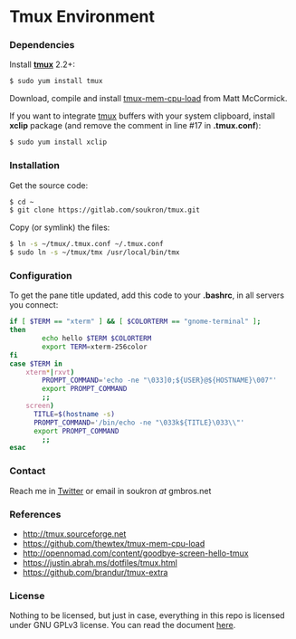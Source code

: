 # Tmux Environment

### Dependencies
Install **[tmux]** 2.2+:

```sh
$ sudo yum install tmux
```
Download, compile and install [tmux-mem-cpu-load] from Matt McCormick.

If you want to integrate [tmux] buffers with your system clipboard, install **xclip** package (and remove the comment in line #17 in __.tmux.conf__):
```sh
$ sudo yum install xclip
```

### Installation
Get the source code:

```sh
$ cd ~
$ git clone https://gitlab.com/soukron/tmux.git
```
Copy (or symlink) the files:

```sh
$ ln -s ~/tmux/.tmux.conf ~/.tmux.conf
$ sudo ln -s ~/tmux/tmx /usr/local/bin/tmx
```

### Configuration
To get the pane title updated, add this code to your __.bashrc__, in all servers you connect:

```sh
if [ $TERM == "xterm" ] && [ $COLORTERM == "gnome-terminal" ]; 
then
        echo hello $TERM $COLORTERM
        export TERM=xterm-256color
fi
case $TERM in
    xterm*|rxvt)
        PROMPT_COMMAND='echo -ne "\033]0;${USER}@${HOSTNAME}\007"'
        export PROMPT_COMMAND
        ;;
    screen)
      TITLE=$(hostname -s)                                                      
      PROMPT_COMMAND='/bin/echo -ne "\033k${TITLE}\033\\"'                      
      export PROMPT_COMMAND
        ;;
esac
```

### Contact
Reach me in [Twitter] or email in soukron _at_ gmbros.net

### References
 - http://tmux.sourceforge.net
 - https://github.com/thewtex/tmux-mem-cpu-load
 - http://opennomad.com/content/goodbye-screen-hello-tmux
 - https://justin.abrah.ms/dotfiles/tmux.html
 - https://github.com/brandur/tmux-extra

### License
Nothing to be licensed, but just in case, everything in this repo is licensed under GNU GPLv3 
license. You can read the document [here].

[tmux]:http://tmux.sourceforge.net
[tmux-mem-cpu-load]:https://github.com/thewtex/tmux-mem-cpu-load
[Twitter]:http://twitter.com/soukron
[here]:http://gnu.org/licenses/gpl.html

